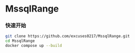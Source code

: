 # MssqlRange
### 快速开始
```bash
git clone https://github.com/excuses0217/MssqlRange.git
cd MssqlRange 
docker compose up --build
```

